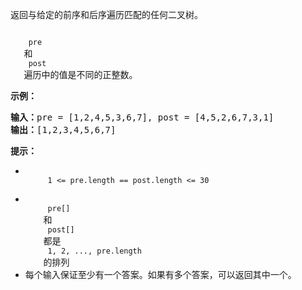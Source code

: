 <html>
 <body>
  <p>
   返回与给定的前序和后序遍历匹配的任何二叉树。
  </p>
  <p>
   <code>
    pre
   </code>
   和
   <code>
    post
   </code>
   遍历中的值是不同的正整数。
  </p>
  <p>
  </p>
  <p>
   <strong>
    示例：
   </strong>
  </p>
  <pre><strong>输入：</strong>pre = [1,2,4,5,3,6,7], post = [4,5,2,6,7,3,1]
<strong>输出：</strong>[1,2,3,4,5,6,7]
</pre>
  <p>
  </p>
  <p>
   <strong>
    提示：
   </strong>
  </p>
  <ul>
   <li>
    <code>
     1 &lt;= pre.length == post.length &lt;= 30
    </code>
   </li>
   <li>
    <code>
     pre[]
    </code>
    和
    <code>
     post[]
    </code>
    都是
    <code>
     1, 2, ..., pre.length
    </code>
    的排列
   </li>
   <li>
    每个输入保证至少有一个答案。如果有多个答案，可以返回其中一个。
   </li>
  </ul>
 </body>
</html>